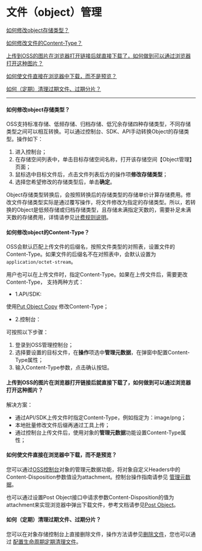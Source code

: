 # 文件（object）管理

[如何修改object存储类型？](Object-Management#user-content-1)

[如何修改文件的Content-Type？](Object-Management#user-content-2)

[上传到OSS的图片在浏览器打开链接后就直接下载了，如何做到可以通过浏览器打开这种图片？](Object-Management#user-content-3)

[如何使文件直接在浏览器中下载，而不是预览？](Object-Management#user-content-4)

[如何（定期）清理过期文件、过期分片？](Object-Management#user-content-5)

------

<div id="user-content-1"></div>

#### 如何修改object存储类型？

OSS支持标准存储、低频存储、归档存储、低冗余存储四种存储类型，不同存储类型之间可以相互转换。可以通过控制台、SDK、API手动转换Object的存储类型。操作如下：

1. 进入控制台；
2. 在存储空间列表中，单击目标存储空间名称，打开该存储空间【Object管理】页面；
3. 鼠标选中目标文件后，点击文件列表后方的操作项**修改存储类型**；
4. 选择您希望修改的存储类型后，单击**确定**。

Object存储类型转换后，会按照转换后的存储类型的存储单价计算存储费用。修改文件存储类型实际是通过覆写操作，将文件修改为指定的存储类型。所以，若转换的Object是低频存储或归档存储类型，且存储未满指定天数的，需要补足未满天数的存储费用，详情请参见[计费规则说明](https://docs.jdcloud.com/object-storage-service/billing-rules)。

<div id="user-content-2"></div>

#### 如何修改object的Content-Type？

OSS会默认匹配上传文件的后缀名，按照文件类型的对照表，设置文件的Content-Type。如果文件的后缀名不在对照表中，会默认设置为`application/octet-stream`。

用户也可以在上传文件时，指定Content-Type。如果在上传文件后，需要更改Content-Type， 支持两种方式：

- 1.API/SDK:

使用[Put Object Copy](https://docs.jdcloud.com/object-storage-service/put-object-copy-2) 修改Content-Type；

- 2.控制台：

可按照以下步骤：

1. 登录到OSS管理控制台；
2. 选择要设置的目标文件，在**操作**项选中**管理元数据**，在弹窗中配置Content-Type属性；
3. 输入Content-Type参数，点击确认按钮。

<div id="user-content-3"></div>

#### 上传到OSS的图片在浏览器打开链接后就直接下载了，如何做到可以通过浏览器打开这种图片？

解决方案：

- 通过API/SDK上传文件时指定Content-Type，例如指定为：image/png；
- 本地批量修改文件后缀再通过工具上传；
- 通过控制台上传文件后，使用对象的**管理元数据**功能设置Content-Type属性；

<div id="user-content-4"></div>

#### 如何使文件直接在浏览器中下载，而不是预览？

您可以通过[OSS控制台](https://oss-console.jdcloud.com/space)对象的管理元数据功能，将对象自定义Headers中的Content-Disposition参数值设为attachment。控制台操作指南请参见 [管理元数据](https://docs.jdcloud.com/object-storage-service/user-defined-metadata)。

也可以通过设置Post Object接口中请求参数Content-Disposition的值为attachment来实现浏览器中弹出下载文件，参考文档请参见[Post Object](https://docs.jdcloud.com/cn/object-storage-service/post-object-2)。

<div id="user-content-5"></div>

#### 如何（定期）清理过期文件、过期分片？

您可以在对象存储控制台上直接删除文件，操作方法请参见[删除文件](https://docs.jdcloud.com/object-storage-service/delete-object)，您也可以通过 [配置生命周期定期清理文件](https://docs.jdcloud.com/object-storage-service/delete-object)。
